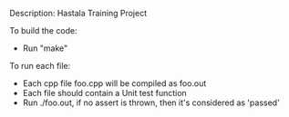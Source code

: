 Description: Hastala Training Project

To build the code:
- Run "make"

To run each file:
- Each cpp file foo.cpp will be compiled as foo.out
- Each file should contain a Unit test function
- Run ./foo.out, if no assert is thrown, then it's considered as 'passed'
